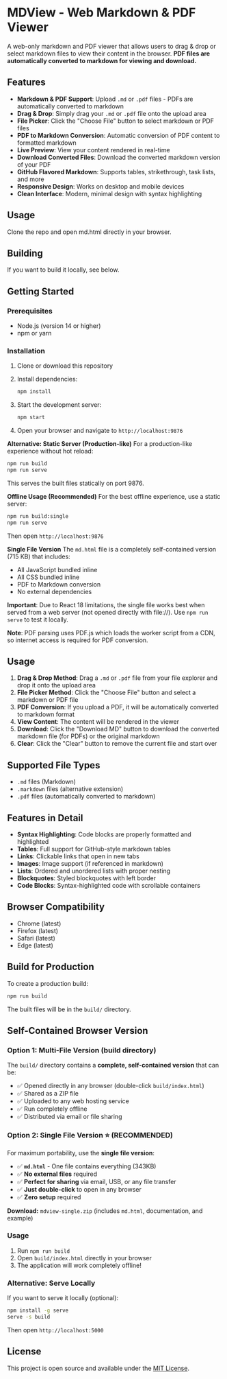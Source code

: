 # MDView - Web Markdown & PDF Viewer

A web-only markdown and PDF viewer that allows users to drag & drop or select markdown files to view their content in the browser. 
**PDF files are automatically converted to markdown for viewing and download.**

## Features

- **Markdown & PDF Support**: Upload `.md` or `.pdf` files - PDFs are automatically converted to markdown
- **Drag & Drop**: Simply drag your `.md` or `.pdf` file onto the upload area
- **File Picker**: Click the "Choose File" button to select markdown or PDF files
- **PDF to Markdown Conversion**: Automatic conversion of PDF content to formatted markdown
- **Live Preview**: View your content rendered in real-time
- **Download Converted Files**: Download the converted markdown version of your PDF
- **GitHub Flavored Markdown**: Supports tables, strikethrough, task lists, and more
- **Responsive Design**: Works on desktop and mobile devices
- **Clean Interface**: Modern, minimal design with syntax highlighting

## Usage
Clone the repo and open md.html directly in your browser.

## Building
If you want to build it locally, see below.

## Getting Started
### Prerequisites

- Node.js (version 14 or higher)
- npm or yarn

### Installation

1. Clone or download this repository
2. Install dependencies:
   ```bash
   npm install
   ```

3. Start the development server:
   ```bash
   npm start
   ```

4. Open your browser and navigate to `http://localhost:9876`

**Alternative: Static Server (Production-like)**
For a production-like experience without hot reload:
```bash
npm run build
npm run serve
```
This serves the built files statically on port 9876.

**Offline Usage (Recommended)**
For the best offline experience, use a static server:
```bash
npm run build:single
npm run serve
```
Then open `http://localhost:9876`

**Single File Version**
The `md.html` file is a completely self-contained version (715 KB) that includes:
- All JavaScript bundled inline
- All CSS bundled inline
- PDF to Markdown conversion
- No external dependencies

**Important**: Due to React 18 limitations, the single file works best when served from a web server (not opened directly with file://). Use `npm run serve` to test it locally.

**Note**: PDF parsing uses PDF.js which loads the worker script from a CDN, so internet access is required for PDF conversion.

## Usage

1. **Drag & Drop Method**: Drag a `.md` or `.pdf` file from your file explorer and drop it onto the upload area
2. **File Picker Method**: Click the "Choose File" button and select a markdown or PDF file
3. **PDF Conversion**: If you upload a PDF, it will be automatically converted to markdown format
4. **View Content**: The content will be rendered in the viewer
5. **Download**: Click the "Download MD" button to download the converted markdown file (for PDFs) or the original markdown
6. **Clear**: Click the "Clear" button to remove the current file and start over

## Supported File Types

- `.md` files (Markdown)
- `.markdown` files (alternative extension)
- `.pdf` files (automatically converted to markdown)

## Features in Detail

- **Syntax Highlighting**: Code blocks are properly formatted and highlighted
- **Tables**: Full support for GitHub-style markdown tables
- **Links**: Clickable links that open in new tabs
- **Images**: Image support (if referenced in markdown)
- **Lists**: Ordered and unordered lists with proper nesting
- **Blockquotes**: Styled blockquotes with left border
- **Code Blocks**: Syntax-highlighted code with scrollable containers

## Browser Compatibility

- Chrome (latest)
- Firefox (latest)
- Safari (latest)
- Edge (latest)

## Build for Production

To create a production build:

```bash
npm run build
```

The built files will be in the `build/` directory.

## Self-Contained Browser Version

### Option 1: Multi-File Version (build directory)
The `build/` directory contains a **complete, self-contained version** that can be:

- ✅ Opened directly in any browser (double-click `build/index.html`)
- ✅ Shared as a ZIP file
- ✅ Uploaded to any web hosting service
- ✅ Run completely offline
- ✅ Distributed via email or file sharing

### Option 2: Single File Version ⭐ (RECOMMENDED)
For maximum portability, use the **single file version**:

- ✅ **`md.html`** - One file contains everything (343KB)
- ✅ **No external files** required
- ✅ **Perfect for sharing** via email, USB, or any file transfer
- ✅ **Just double-click** to open in any browser
- ✅ **Zero setup** required

**Download:** `mdview-single.zip` (includes `md.html`, documentation, and example)

### Usage

1. Run `npm run build`
2. Open `build/index.html` directly in your browser
3. The application will work completely offline!

### Alternative: Serve Locally

If you want to serve it locally (optional):

```bash
npm install -g serve
serve -s build
```

Then open `http://localhost:5000`

## License

This project is open source and available under the [MIT License](LICENSE).
